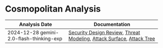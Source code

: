 # Cosmopolitan Analysis
| Analysis Date | Documentation |
|---------------|---------------|
| 2024-12-28 gemini-2.0-flash-thinking-exp | [Security Design Review](jart/cosmopolitan/2024-12-28-gemini-2.0-flash-thinking-exp/sec-design.md), [Threat Modeling](jart/cosmopolitan/2024-12-28-gemini-2.0-flash-thinking-exp/threat-modeling.md), [Attack Surface](jart/cosmopolitan/2024-12-28-gemini-2.0-flash-thinking-exp/attack-surface.md), [Attack Tree](jart/cosmopolitan/2024-12-28-gemini-2.0-flash-thinking-exp/attack-tree.md) |